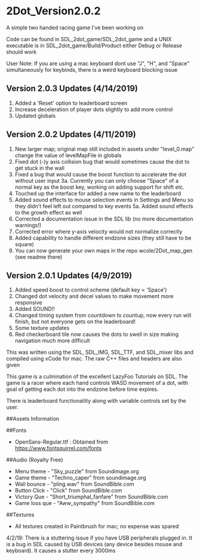 # 2Dot_Version2.0.2
A simple two handed racing game I've been working on

Code can be found in SDL_2dot_game/SDL_2dot_game and a UNIX executable is in SDL_2dot_game/Build/Product either Debug or Release should work

User Note: If you are using a mac keyboard dont use "J", "H", and "Space" simultaneously for  keybinds, there is a weird keyboard blocking issue

## Version 2.0.3 Updates (4/14/2019)
 1.  Added a 'Reset' option to leaderboard screen
 2.  Increase deceleration of player dots slightly to add more control
 3. Updated globals

## Version 2.0.2 Updates (4/11/2019)
 
 1.  New larger map; original map still included in assets under "level_0.map" change the value of levelMapFile in globals
 2.  Fixed dot  (-)y axis collision bug that would sometimes cause the dot to get stuck in the wall
 3.  Fixed a bug that would cause the boost function to accelerate the dot without user input
        3a. Currently you can only choose "Space" of a normal key as the boost key, working on adding support for shift etc.
 4.  Touched up the interface for added a new name to the leaderboard
 5.  Added sound effects to mouse selection events in Settings and Menu so they didn't feel left out compared to key events
        5a.  Added sound effects to the growth effect as well
 6.  Corrected a documentation issue in the SDL lib (no more documentation warnings!)
 7.  Corrected error where y-axis velocity would not normalize correctly
 8.  Added capability to handle different endzone sizes (they still have to be square)
 9.  You can now generate your own maps in the repo wcole/2Dot_map_gen (see readme there)




## Version 2.0.1 Updates (4/9/2019)

1) Added speed boost to control scheme (default key = 'Space')
2) Changed dot velocity and decel values to make movement more responsive
3) Added SOUND!! 
4) Changed timing system from countdown to countup, now every run will finish, but not everyone gets on the leaderboard!
5) Some texture updates
6) Red checkerboard tile now causes the dots to swell in size making navigation much more difficult

This was written using the SDL, SDL_IMG, SDL_TTF, and SDL_mixer libs and compiled using xCode for mac.  The raw C++ files and headers
are also given

This game is a culmination of the excellent LazyFoo Tutorials on SDL.  The game is a racer where each hand controls WASD 
movement of a dot, with goal of getting each dot into the endzone before time expires.

There is leaderboard functionaility along with variable controls set by the user.

##Assets Information

##Fonts
 - OpenSans-Regular.ttf : Obtained from https://www.fontsquirrel.com/fonts

##Audio (Royalty Free)
 - Menu theme - "Sky_puzzle" from Soundimage.org
 - Game theme - "Techno_caper" from soundimage.org
 - Wall bounce - "pling.wav" from SoundBible.com
 - Button Click - "Click" from SoundBible.com
 - Victory Que - "Short_triumphal_fanfare" from SoundBible.com
 - Game loss que - "Aww_sympathy" from SoundBible.com

##Textures
 - All textures created in Paintbrush for mac; no expense was spared

4/2/19: There is a stuttering issue if you have USB peripherals plugged in.  It is a bug in SDL caused by USB devices (any device besides mouse and keyboard).  It causes a stutter every 3000ms
